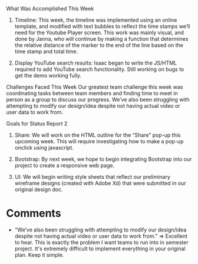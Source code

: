 What Was Accomplished This Week
1. Timeline:
	This week, the timeline was implemented using an online template, and modified with text bubbles to reflect the time stamps we’ll need for the Youtube Player screen. This work was mainly visual, and done by Janna, who will continue by making a function that determines the relative distance of the marker to the end of the line based on the time stamp and total time.    

2. Display YouTube search results: 
	Isaac began to write the JS/HTML required to add YouTube search functionality. Still working on bugs to get the demo working fully. 

Challenges Faced This Week
	Our greatest team challenge this week was coordinating tasks between team members and finding time to meet in person as a group to discuss our progress. We’ve also been struggling with attempting to modify our design/idea despite not having actual video or user data to work from. 

Goals for Status Report 2
1. Share: 
	We will work on the HTML outline for the “Share” pop-up this upcoming week. This will require investigating how to make a pop-up onclick using javascript.

2. Bootstrap:
	By next week, we hope to begin integrating Bootstrap into our project to create a responsive web page. 

3. UI:
	We will begin writing style sheets that reflect our preliminary wireframe designs (created with Adobe Xd) that were submitted in our original design doc. 

# Comments
* "We’ve also been struggling with attempting to modify our design/idea despite not having actual video or user data to work from." => Excellent to hear. This is exactly the problem I want teams to run into in semester project.  It's extremely difficult to implement everything in your original plan.  Keep it simple.
